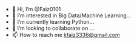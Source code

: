 - 👋 Hi, I’m @Faiz0101
- 👀 I’m interested in Big Data/Machine Learning...
- 🌱 I’m currently learning Python...
- 💞️ I’m looking to collaborate on ...
- 📫 How to reach me kfaiz3336@gmail.com

<!---
Faiz0101/Faiz0101 is a ✨ special ✨ repository because its `README.md` (this file) appears on your GitHub profile.
You can click the Preview link to take a look at your changes.
--->
